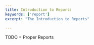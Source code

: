 ```yaml
---
title: Introduction to Reports
keywords: ['report']
excerpt: "The Introduction to Reports"

---
```


TODO = Proper Reports
